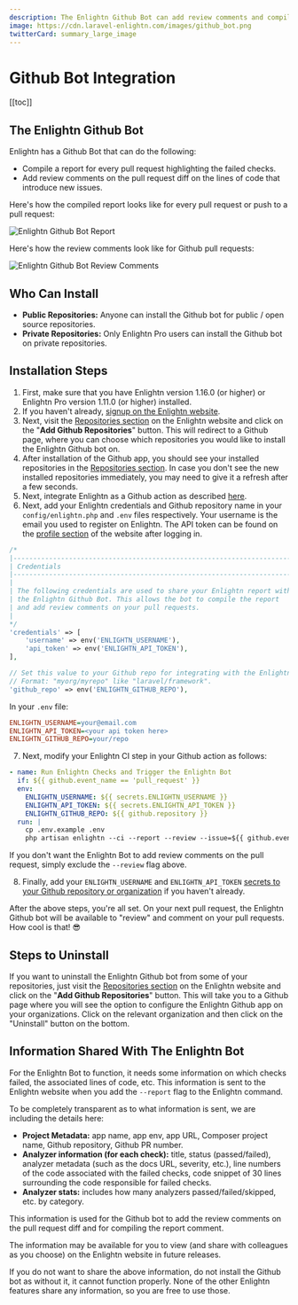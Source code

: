 ```yaml
---
description: The Enlightn Github Bot can add review comments and compile reports for your pull requests. Learn how you can integrate with the Enlightn Github bot. 
image: https://cdn.laravel-enlightn.com/images/github_bot.png
twitterCard: summary_large_image
---
```


# Github Bot Integration
[[toc]]

## The Enlightn Github Bot

Enlightn has a Github Bot that can do the following:
- Compile a report for every pull request highlighting the failed checks.
- Add review comments on the pull request diff on the lines of code that introduce new issues.

Here's how the compiled report looks like for every pull request or push to a pull request:

<img :src="$withBase('/images/github_report.png')" alt="Enlightn Github Bot Report" />

Here's how the review comments look like for Github pull requests:

<img :src="$withBase('/images/github_bot.png')" alt="Enlightn Github Bot Review Comments" />

## Who Can Install

- **Public Repositories:** Anyone can install the Github bot for public / open source repositories.
- **Private Repositories:** Only Enlightn Pro users can install the Github bot on private repositories.

## Installation Steps

1. First, make sure that you have Enlightn version 1.16.0 (or higher) or Enlightn Pro version 1.11.0 (or higher) installed.
2. If you haven't already, [signup on the Enlightn website](https://www.laravel-enlightn.com/register).
3. Next, visit the [Repositories section](https://www.laravel-enlightn.com/repositories) on the Enlightn website and click on the "**Add Github Repositories**" button. This will redirect to a Github page, where you can choose which repositories you would like to install the Enlightn Github bot on.
4. After installation of the Github app, you should see your installed repositories in the [Repositories section](https://www.laravel-enlightn.com/repositories). In case you don't see the new installed repositories immediately, you may need to give it a refresh after a few seconds.
5. Next, integrate Enlightn as a Github action as described [here](usage.html#usage-in-ci-environments).
6. Next, add your Enlightn credentials and Github repository name in your `config/enlightn.php` and `.env` files respectively. Your username is the email you used to register on Enlightn. The API token can be found on the [profile section](https://www.laravel-enlightn.com/user/profile) of the website after logging in.

```php
/*
|--------------------------------------------------------------------------
| Credentials
|--------------------------------------------------------------------------
|
| The following credentials are used to share your Enlightn report with
| the Enlightn Github Bot. This allows the bot to compile the report
| and add review comments on your pull requests.
|
*/
'credentials' => [
    'username' => env('ENLIGHTN_USERNAME'),
    'api_token' => env('ENLIGHTN_API_TOKEN'),
],

// Set this value to your Github repo for integrating with the Enlightn Github Bot
// Format: "myorg/myrepo" like "laravel/framework".
'github_repo' => env('ENLIGHTN_GITHUB_REPO'),
```

In your `.env` file:
```ini
ENLIGHTN_USERNAME=your@email.com
ENLIGHTN_API_TOKEN=<your api token here>
ENLIGHTN_GITHUB_REPO=your/repo
```

7. Next, modify your Enlightn CI step in your Github action as follows:

```yaml
- name: Run Enlightn Checks and Trigger the Enlightn Bot
  if: ${{ github.event_name == 'pull_request' }}
  env:
    ENLIGHTN_USERNAME: ${{ secrets.ENLIGHTN_USERNAME }}
    ENLIGHTN_API_TOKEN: ${{ secrets.ENLIGHTN_API_TOKEN }}
    ENLIGHTN_GITHUB_REPO: ${{ github.repository }}
  run: |
    cp .env.example .env
    php artisan enlightn --ci --report --review --issue=${{ github.event.number }}
```

If you don't want the Enlightn Bot to add review comments on the pull request, simply exclude the `--review` flag above.

8. Finally, add your `ENLIGHTN_USERNAME` and `ENLIGHTN_API_TOKEN` [secrets to your Github repository or organization](https://docs.github.com/en/actions/reference/encrypted-secrets#creating-encrypted-secrets-for-a-repository) if you haven't already.

After the above steps, you're all set. On your next pull request, the Enlightn Github bot will be available to "review" and comment on your pull requests. How cool is that! :sunglasses:

## Steps to Uninstall

If you want to uninstall the Enlightn Github bot from some of your repositories, just visit the [Repositories section](https://www.laravel-enlightn.com/repositories) on the Enlightn website and click on the "**Add Github Repositories**" button. This will take you to a Github page where you will see the option to configure the Enlightn Github app on your organizations. Click on the relevant organization and then click on the "Uninstall" button on the bottom.

## Information Shared With The Enlightn Bot

For the Enlightn Bot to function, it needs some information on which checks failed, the associated lines of code, etc. This information is sent to the Enlightn website when you add the `--report` flag to the Enlightn command.

To be completely transparent as to what information is sent, we are including the details here:
- **Project Metadata:** app name, app env, app URL, Composer project name, Github repository, Github PR number.
- **Analyzer information (for each check):** title, status (passed/failed), analyzer metadata (such as the docs URL, severity, etc.), line numbers of the code associated with the failed checks, code snippet of 30 lines surrounding the code responsible for failed checks.
- **Analyzer stats:** includes how many analyzers passed/failed/skipped, etc. by category.

This information is used for the Github bot to add the review comments on the pull request diff and for compiling the report comment.

The information may be available for you to view (and share with colleagues as you choose) on the Enlightn website in future releases.

If you do not want to share the above information, do not install the Github bot as without it, it cannot function properly. None of the other Enlightn features share any information, so you are free to use those.
